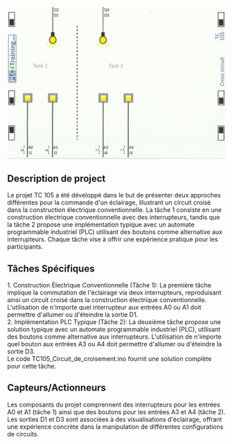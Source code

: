 <p align="center">
<img width="700" height="" src="https://github.com/DexterTaha/Controllino-PLC-Sample/blob/main/Training%20Card%20Picture/105.jpg">
</p>
<h2>Description de project</h2>
<p>
  Le projet TC 105 a été développé dans le but de présenter deux approches différentes pour la commande d'un éclairage, illustrant un circuit croisé dans la construction électrique conventionnelle. La tâche 1 consiste en une construction électrique conventionnelle avec des interrupteurs, tandis que la tâche 2 propose une implémentation typique avec un automate programmable industriel (PLC) utilisant des boutons comme alternative aux interrupteurs. Chaque tâche vise à offrir une expérience pratique pour les participants.
</p>
<h2>Tâches Spécifiques</h2>
<p>
  1. Construction Électrique Conventionnelle (Tâche 1): La première tâche implique la commutation de l'éclairage via deux interrupteurs, reproduisant ainsi un circuit croisé dans la construction électrique conventionnelle. L'utilisation de n'importe quel interrupteur aux entrées A0 ou A1 doit permettre d'allumer ou d'éteindre la sortie D1.<br>
  2. Implémentation PLC Typique (Tâche 2): La deuxième tâche propose une solution typique avec un automate programmable industriel (PLC), utilisant des boutons comme alternative aux interrupteurs. L'utilisation de n'importe quel bouton aux entrées A3 ou A4 doit permettre d'allumer ou d'éteindre la sortie D3.<br>
  Le code TC105_Circuit_de_croisement.ino fournit une solution complète pour cette tâche.<br>
</p>
<h2>Capteurs/Actionneurs</h2>
<p>
  Les composants du projet comprennent des interrupteurs pour les entrées A0 et A1 (tâche 1) ainsi que des boutons pour les entrées A3 et A4 (tâche 2). Les sorties D1 et D3 sont associées à des visualisations d'éclairage, offrant une expérience concrète dans la manipulation de différentes configurations de circuits.
</p>
